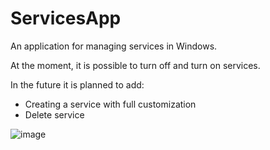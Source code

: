 # ServicesApp
An application for managing services in Windows.

At the moment, it is possible to turn off and turn on services.

In the future it is planned to add:
  - Creating a service with full customization 
  - Delete service


![image](https://user-images.githubusercontent.com/80261859/175824750-08851377-380f-4e95-8a51-54fb2ec7935a.png)
